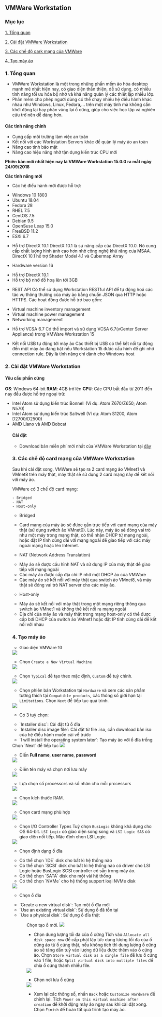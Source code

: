 ## VMWare Workstation
### Mục lục

[1. Tồng quan](#tongquan)

[2. Cài đặt VMWare Workstation](#caidatvmware)

[3. Các chế độ cark mạng của VMWare](#cacchedocardmang)

[4. Tạo máy ảo](#taomayao)

<a name="tongquan"></a>
### 1. Tổng quan

- VMWare Workstation là một trong những phần mềm ảo hóa desktop mạnh mẽ nhất hiện nay, có giao diện thân thiện, dễ sử dụng, có nhiều tính năng tối ưu hóa bộ nhớ và khả năng quản lý các thiết lập nhiều lớp.
- Phần mềm cho phép người dùng có thể chạy nhiều hệ điều hành khác nhau như Windows, Linux, Fedora,... trên một máy tính mà không cần khởi động lại hay phân vùng lại ổ cứng, giúp cho việc học tập và nghiên cứu trở nên dễ dàng hơn.

#### Các tính năng chính
- Cung cấp môi trường làm việc an toàn
- Kết nối với các Workstation Servers khác để quản lý máy ảo an toàn
- Nâng cao tính bảo mật
- Nâng cao hiệu năng nhờ tận dụng kiến trúc CPU mới

**Phiên bản mới nhất hiện nay là VMWare Workstation 15.0.0 ra mắt ngày 24/09/2018**

**Các tính năng mới**
- Các hệ điều hành mới được hỗ trợ:

<ul>
<li>Windows 10 1803</li>
<li>Ubuntu 18.04</li>
<li>Fedora 28</li>
<li>RHEL 7.5</li>
<li>CentOS 7.5</li>
<li>Debian 9.5</li>
<li>OpenSuse Leap 15.0</li>
<li>FreeBSD 11.2</li>
<li>ESXi 6.7</li>
</ul>

- Hỗ trợ DirectX 10.1
DirectX 10.1 là sự nâng cấp của DirectX 10.0. Nó cung cấp chất lượng hình ảnh cao hơn nhờ công nghệ khử răng cưa MSAA. DirectX 10.1 hỗ trợ Shader Model 4.1 và Cubermap Array

- Hardware version 16

<ul>
<li>Hỗ trợ DirectX 10.1</li>
<li>Hỗ trợ bộ nhớ đồ hoạ lên tới 3GB</li>
</ul>

- REST API
Có thể sử dụng Workstation RESTful API để tự động hoá các tác vụ thông thường của máy ảo bằng chuẩn JSON qua HTTP hoặc HTTPS. Các hoạt động được hỗ trợ bao gồm:

<ul>
<li>Virtual machine inventory management</li>
<li>Virtual machine power management</li>
<li>Networking management</li>
</ul>

- Hỗ trợ VCSA 6.7
Có thể import và sử dụng VCSA 6.7(vCenter Server Appliance) trong VMWare Workstation 15

- Kết nối USB tự động tới máy ảo
Các thiết bị USB có thể kết nối tự động đến một máy ảo đang bật nếu Workstation 15 được cấu hình để ghi nhớ connection rule.
Đây là tính năng chỉ dành cho Windows host

<a name="caidatvmware"></a>
### 2. Cài đặt VMWare Workstation

#### Yêu cầu phần cứng

**OS**: Windows 64-bit
**RAM**: 4GB trở lên
**CPU**: Các CPU bắt đầu từ 2011 đến nay đều được hỗ trợ ngoại trừ:

<ul>
<li>Intel Atom sử dụng kiến trúc Bonnell (Ví dụ: Atom Z670/Z650; Atom N570)</li>
<li>Intel Atom sử dụng kiến trúc Saltwell (Ví dụ: Atom S1200, Atom D2700/D2500)</li>
<li>AMD Llano và AMD Bobcat</li>

#### Cài đặt

- Download bản miễn phí mới nhất của VMWare Workstation tại [đây](https://my.vmware.com/en/web/vmware/free#desktop_end_user_computing/vmware_workstation_player/15_0)

<a name="cacchedocardmang"></a>
### 3. Các chế độ card mạng của VMWare Workstation

Sau khi cài đặt xong, VMWare sẽ tạo ra 2 card mạng ảo VMnet1 và VMnet8 trên máy thật, máy thật sẽ sử dụng 2 card mạng này để kết nối với máy ảo.

VMWare có 3 chế độ card mạng:

```
- Bridged
- NAT
- Host-only
```

- Bridged

<ul>
<li>Card mạng của máy ảo sẽ được gắn trực tiếp với card mạng của máy thật (sử dụng switch ảo VMnet0). Lúc này, máy ảo sẽ đóng vai trò như một máy trong mạng thật, có thể nhận DHCP từ mạng ngoài, hoặc đặt IP tĩnh cùng dải với mạng ngoài để giao tiếp với các máy ngoài mạng hoặc lên Internet.</li>
</ul>

- NAT (Network Address Translation)

<ul>
<li>Máy ảo sẽ được cấu hình NAT và sử dụng IP của máy thật để giao tiếp với mạng ngoài</li>
<li>Các máy ảo được cấp địa chỉ IP nhờ một DHCP ảo của VMWare</li>
<li>Các máy ảo sẽ kết nối với máy thật qua switch ảo VMnet8, và máy thật sẽ đóng vai trò NAT server cho các máy ảo.</li>
</ul>

- Host-only

<ul>
<li>Máy ảo sẽ kết nối với máy thật trong một mạng riêng thông qua switch ảo VMnet1 và không thể kết nối ra mạng ngoài</li>
<li>Địa chỉ của máy ảo và máy thật trong mạng host-only có thể được cấp bới DHCP của switch ảo VMnet1 hoặc đặt IP tĩnh cùng dải để kết nối với nhau</li>
</ul>

<a name="taomayao"></a>
### 4. Tạo máy ảo

- Giao diện VMWare 10

<img src="https://github.com/doedoe12/Internship/blob/master/image/VMW1.jpg">

- Chọn `Create a New Virtual Machine`

<img src="https://github.com/doedoe12/Internship/blob/master/image/VMW2.jpg">

- Chọn `Typical` để tạo theo mặc định, `Custom` để tuỳ chỉnh.

<img src="https://github.com/doedoe12/Internship/blob/master/image/VMW3.jpg">

- Chọn phiên bản Workstation tại `Hardware` và xem các sản phẩm tương thích tại `Compatible products`, các thông số giới hạn tại `Limitations`. Chọn `Next` để tiếp tục quá trình.

<img src="https://github.com/doedoe12/Internship/blob/master/image/VMW4.jpg">

- Có 3 tuỳ chọn:

<ul>
<li>`Installer disc`: Cài đặt từ ổ đĩa</li>
<li>`Installer disc image file`: Cài đặt từ file .iso, cần download bản iso của hệ điều hành muốn cài về trước</li>
<li>`I will install the operating system later`: Tạo máy ảo với ổ đĩa trống</li>
</ul>
Chọn `Next` để tiếp tục

<img src="https://github.com/doedoe12/Internship/blob/master/image/vmw5.jpg">

- Điền **Full name**, **user name**, **password**

<img src="https://github.com/doedoe12/Internship/blob/master/image/vmw6.jpg">

- Điền tên máy và chọn nơi lưu máy

<img src="https://github.com/doedoe12/Internship/blob/master/image/vmw7.jpg">

- Lựa chọn số processors và số nhân cho mỗi processors

<img src="https://github.com/doedoe12/Internship/blob/master/image/vmw8.jpg">

- Chọn kích thước RAM.

<img src="https://github.com/doedoe12/Internship/blob/master/image/vmw9.jpg">

- Chọn card mạng phù hợp

<img src="https://github.com/doedoe12/Internship/blob/master/image/vmw10.jpg">

- Chọn I/O Controller Types
Tuỳ chọn `BusLogic` không khả dụng cho OS 64-bit. `LSI Logic` có giao diện song song và `LSI Logic SAS` có giao diện nối tiếp. Mặc định chọn LSI Logic.

<img src="https://github.com/doedoe12/Internship/blob/master/image/vmw11.jpg">

- Chọn định dạng ổ đĩa

<ul>
<li>Có thể chọn `IDE` disk cho bất kì hệ thống nào</li>
<li>Có thể chọn `SCSI` disk cho bất kì hệ thống nào có driver cho LSI Logic hoặc BusLogic SCSI controller có sẵn trong máy ảo.</li>
<li>Có thể chọn `SATA` disk cho một vài hệ thống</li>
<li>Có thể chọn `NVMe` cho hệ thống support loại NVMe disk</li>
</ul>

<img src="https://github.com/doedoe12/Internship/blob/master/image/vmw12.jpg">

- Chọn ổ đĩa

<ul>
<li>`Create a new virtual disk`: Tạo một ổ đĩa mới</li>
<li>`Use an existing virtual disk`: Sử dụng ổ đã tồn tại</li>
<li>`Use a physical disk`: Sử dụng ổ đĩa thật</li>
<ul>
Chọn tạo ổ mới.

<img src="https://github.com/doedoe12/Internship/blob/master/image/vmw13.jpg">

- Chọn dung lượng tối đa của ổ cứng
Tích vào `Allocate all disk space now` để cấp phát lập tức dung lượng tối đa của ổ cứng ảo từ ổ cứng thật, nếu không tích thì dung lượng ổ cứng ảo sẽ tăng dần tuỳ vào lượng dữ liệu được thêm vào ổ cứng ảo. Chọn `Store virtual disk as a single file` để lưu ổ cứng vào 1 file, hoặc `Split virtual disk into multiple files` để chia ổ cứng thành nhiều file.

<img src="https://github.com/doedoe12/Internship/blob/master/image/vmw14.jpg">

- Chọn nơi lưu ổ cứng

<img src="https://github.com/doedoe12/Internship/blob/master/image/vmw15.jpg">

- Xem lại các thông số, nhấn `Back` hoặc `Customize Hardware` để chỉnh lại. Tích `Power on this virtual machine after creation` để khởi động máy ảo ngay sau khi cài đặt xong. Chọn `Finish` để hoàn tất quá trình tạo máy ảo.




